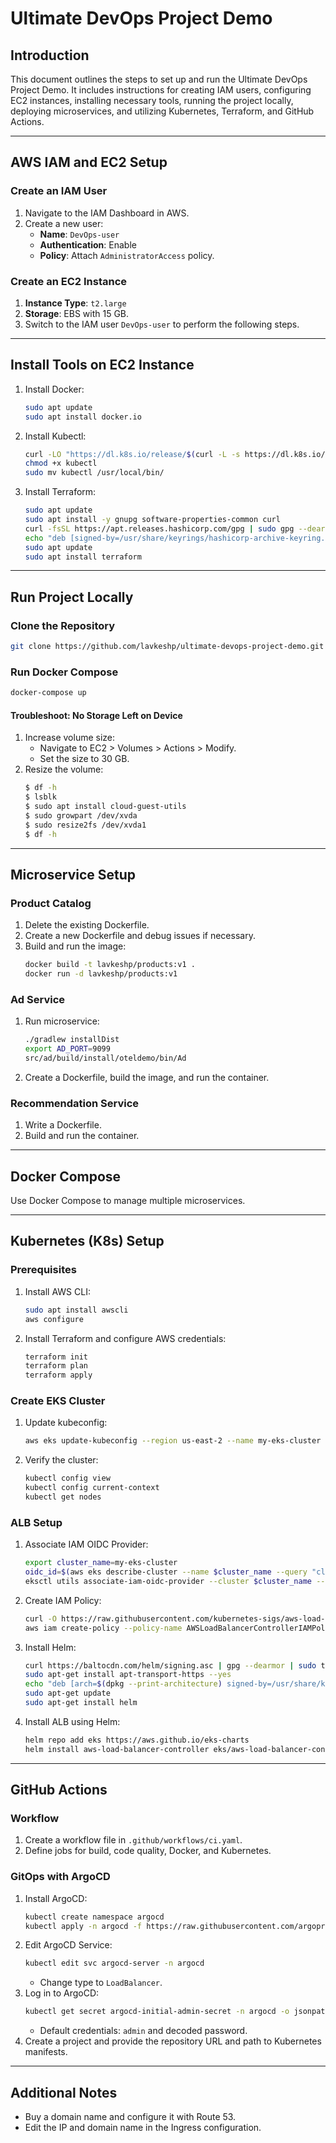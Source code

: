# Ultimate DevOps Project Demo

## Introduction
This document outlines the steps to set up and run the Ultimate DevOps Project Demo. It includes instructions for creating IAM users, configuring EC2 instances, installing necessary tools, running the project locally, deploying microservices, and utilizing Kubernetes, Terraform, and GitHub Actions.

---

## AWS IAM and EC2 Setup

### Create an IAM User
1. Navigate to the IAM Dashboard in AWS.
2. Create a new user:
   - **Name**: `DevOps-user`
   - **Authentication**: Enable
   - **Policy**: Attach `AdministratorAccess` policy.
   
### Create an EC2 Instance
1. **Instance Type**: `t2.large`
2. **Storage**: EBS with 15 GB.
3. Switch to the IAM user `DevOps-user` to perform the following steps.

---

## Install Tools on EC2 Instance
1. Install Docker:
   ```bash
   sudo apt update
   sudo apt install docker.io
   ```
2. Install Kubectl:
   ```bash
   curl -LO "https://dl.k8s.io/release/$(curl -L -s https://dl.k8s.io/release/stable.txt)/bin/linux/amd64/kubectl"
   chmod +x kubectl
   sudo mv kubectl /usr/local/bin/
   ```
3. Install Terraform:
   ```bash
   sudo apt update
   sudo apt install -y gnupg software-properties-common curl
   curl -fsSL https://apt.releases.hashicorp.com/gpg | sudo gpg --dearmor -o /usr/share/keyrings/hashicorp-archive-keyring.gpg
   echo "deb [signed-by=/usr/share/keyrings/hashicorp-archive-keyring.gpg] https://apt.releases.hashicorp.com $(lsb_release -cs) main" | sudo tee /etc/apt/sources.list.d/hashicorp.list
   sudo apt update
   sudo apt install terraform
   ```

---

## Run Project Locally

### Clone the Repository
```bash
git clone https://github.com/lavkeshp/ultimate-devops-project-demo.git
```

### Run Docker Compose
```bash
docker-compose up
```

#### Troubleshoot: No Storage Left on Device
1. Increase volume size:
   - Navigate to EC2 > Volumes > Actions > Modify.
   - Set the size to 30 GB.
2. Resize the volume:
   ```bash
   $ df -h
   $ lsblk
   $ sudo apt install cloud-guest-utils
   $ sudo growpart /dev/xvda
   $ sudo resize2fs /dev/xvda1
   $ df -h
   ```

---

## Microservice Setup

### Product Catalog
1. Delete the existing Dockerfile.
2. Create a new Dockerfile and debug issues if necessary.
3. Build and run the image:
   ```bash
   docker build -t lavkeshp/products:v1 .
   docker run -d lavkeshp/products:v1
   ```

### Ad Service
1. Run microservice:
   ```bash
   ./gradlew installDist
   export AD_PORT=9099
   src/ad/build/install/oteldemo/bin/Ad
   ```
2. Create a Dockerfile, build the image, and run the container.

### Recommendation Service
1. Write a Dockerfile.
2. Build and run the container.

---

## Docker Compose
Use Docker Compose to manage multiple microservices.

---

## Kubernetes (K8s) Setup

### Prerequisites
1. Install AWS CLI:
   ```bash
   sudo apt install awscli
   aws configure
   ```
2. Install Terraform and configure AWS credentials:
   ```bash
   terraform init
   terraform plan
   terraform apply
   ```

### Create EKS Cluster
1. Update kubeconfig:
   ```bash
   aws eks update-kubeconfig --region us-east-2 --name my-eks-cluster
   ```
2. Verify the cluster:
   ```bash
   kubectl config view
   kubectl config current-context
   kubectl get nodes
   ```

### ALB Setup
1. Associate IAM OIDC Provider:
   ```bash
   export cluster_name=my-eks-cluster
   oidc_id=$(aws eks describe-cluster --name $cluster_name --query "cluster.identity.oidc.issuer" --output text | cut -d '/' -f 5)
   eksctl utils associate-iam-oidc-provider --cluster $cluster_name --approve
   ```
2. Create IAM Policy:
   ```bash
   curl -O https://raw.githubusercontent.com/kubernetes-sigs/aws-load-balancer-controller/v2.11.0/docs/install/iam_policy.json
   aws iam create-policy --policy-name AWSLoadBalancerControllerIAMPolicy --policy-document file://iam_policy.json
   ```
3. Install Helm:
   ```bash
   curl https://baltocdn.com/helm/signing.asc | gpg --dearmor | sudo tee /usr/share/keyrings/helm.gpg > /dev/null
   sudo apt-get install apt-transport-https --yes
   echo "deb [arch=$(dpkg --print-architecture) signed-by=/usr/share/keyrings/helm.gpg] https://baltocdn.com/helm/stable/debian/ all main" | sudo tee /etc/apt/sources.list.d/helm-stable-debian.list
   sudo apt-get update
   sudo apt-get install helm
   ```
4. Install ALB using Helm:
   ```bash
   helm repo add eks https://aws.github.io/eks-charts
   helm install aws-load-balancer-controller eks/aws-load-balancer-controller -n kube-system --set clusterName=$cluster_name --set serviceAccount.create=false --set serviceAccount.name=aws-load-balancer-controller --set region=us-east-2 --set vpcId=vpc-067b283f76b950dee
   ```

---

## GitHub Actions

### Workflow
1. Create a workflow file in `.github/workflows/ci.yaml`.
2. Define jobs for build, code quality, Docker, and Kubernetes.

### GitOps with ArgoCD
1. Install ArgoCD:
   ```bash
   kubectl create namespace argocd
   kubectl apply -n argocd -f https://raw.githubusercontent.com/argoproj/argo-cd/stable/manifests/install.yaml
   ```
2. Edit ArgoCD Service:
   ```bash
   kubectl edit svc argocd-server -n argocd
   ```
   - Change type to `LoadBalancer`.
3. Log in to ArgoCD:
   ```bash
   kubectl get secret argocd-initial-admin-secret -n argocd -o jsonpath="{.data.password}" | base64 --decode
   ```
   - Default credentials: `admin` and decoded password.
4. Create a project and provide the repository URL and path to Kubernetes manifests.

---

## Additional Notes
- Buy a domain name and configure it with Route 53.
- Edit the IP and domain name in the Ingress configuration.